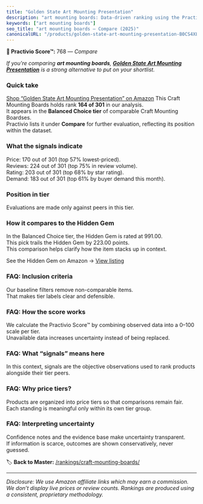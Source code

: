 ```yaml
---
title: "Golden State Art Mounting Presentation"
description: "art mounting boards: Data-driven ranking using the Practivio Score™. Positioned by quality, value, demand, findability, momentum."
keywords: ["art mounting boards"]
seo_title: "art mounting boards — Compare (2025)"
canonicalURL: "/products/golden-state-art-mounting-presentation-B0CS4XLKTC/"
---
```


**🛒 Practivio Score™:** 768 — _Compare_


*If you're comparing **art mounting boards**, **[Golden State Art Mounting Presentation](https://www.amazon.com/dp/B0CS4XLKTC?tag=practivio-20)** is a strong alternative to put on your shortlist.*
### Quick take
[Shop “Golden State Art Mounting Presentation” on Amazon](https://www.amazon.com/dp/B0CS4XLKTC?tag=practivio-20)
This Craft Mounting Boards holds rank **164 of 301** in our analysis.  
It appears in the **Balanced Choice tier** of comparable Craft Mounting Boardses.  
Practivio lists it under **Compare** for further evaluation, reflecting its position within the dataset.

### What the signals indicate
Price: 170 out of 301 (top 57% lowest-priced).  
Reviews: 224 out of 301 (top 75% in review volume).  
Rating: 203 out of 301 (top 68% by star rating).  
Demand: 183 out of 301 (top 61% by buyer demand this month).

### Position in tier
Evaluations are made only against peers in this tier.

### How it compares to the Hidden Gem
In the Balanced Choice tier, the Hidden Gem is rated at 991.00.  
This pick trails the Hidden Gem by 223.00 points.  
This comparison helps clarify how the item stacks up in context.  

See the Hidden Gem on Amazon → [View listing](https://www.amazon.com/dp/B00PEFCUKO?tag=practivio-20)

### FAQ: Inclusion criteria
Our baseline filters remove non-comparable items.  
That makes tier labels clear and defensible.

### FAQ: How the score works
We calculate the Practivio Score™ by combining observed data into a 0–100 scale per tier.  
Unavailable data increases uncertainty instead of being replaced.

### FAQ: What “signals” means here
In this context, signals are the objective observations used to rank products alongside their tier peers.

### FAQ: Why price tiers?
Products are organized into price tiers so that comparisons remain fair.  
Each standing is meaningful only within its own tier group.

### FAQ: Interpreting uncertainty
Confidence notes and the evidence base make uncertainty transparent.  
If information is scarce, outcomes are shown conservatively, never guessed.

<!-- Missing template for Compare/CompareWithinPriceClass -->


🏷️ **Back to Master:** [/rankings/craft-mounting-boards/](/rankings/craft-mounting-boards/)

---
_Disclosure: We use Amazon affiliate links which may earn a commission. We don’t display live prices or review counts. Rankings are produced using a consistent, proprietary methodology._
